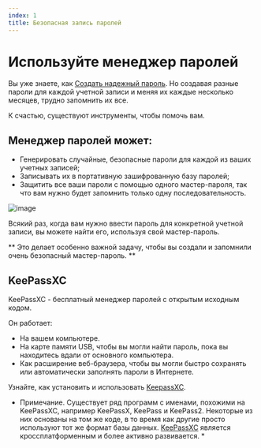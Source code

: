```yaml
---
index: 1
title: Безопасная запись паролей
---
```

# Используйте менеджер паролей

Вы уже знаете, как [Создать надежный пароль](umbrella://information/passwords/beginner). Но создавая разные пароли для каждой учетной записи и меняя их каждые несколько месяцев, трудно запомнить их все.

К счастью, существуют инструменты, чтобы помочь вам.

## Менеджер паролей может:

* Генерировать случайные, безопасные пароли для каждой из ваших учетных записей;
* Записывать их в портативную зашифрованную базу паролей;
* Защитить все ваши пароли с помощью одного мастер-пароля, так что вам нужно будет запомнить только одну последовательность.

![image](password_adv1.png)

Всякий раз, когда вам нужно ввести пароль для конкретной учетной записи, вы можете найти его, используя свой мастер-пароль.

** Это делает особенно важной задачу, чтобы вы создали и запомнили очень безопасный мастер-пароль. **

## KeePassXC

KeePassXC - бесплатный менеджер паролей с открытым исходным кодом.

Он работает:

* На вашем компьютере.
* На карте памяти USB, чтобы вы могли найти пароль, пока вы находитесь вдали от основного компьютера.
* Как расширение веб-браузера, чтобы вы могли быстро сохранять или автоматически заполнять пароли в Интернете.

Узнайте, как установить и использовать [KeepassXC](umbrella://tools/encryption/s_keepassxc.md).

* Примечание. Существует ряд программ с именами, похожими на KeePassXC, например KeePassX, KeePass и KeePass2. Некоторые из них основаны на том же коде, в то время как другие просто используют тот же формат базы данных. [KeePassXC](https://keepassxc.org/) является кроссплатформенным и более активно развивается. *